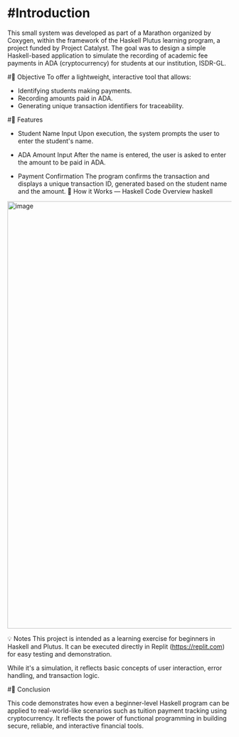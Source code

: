 #Introduction
=
This small system was developed as part of a Marathon organized by Coxygen, within the framework of the Haskell Plutus learning program, a project funded by Project Catalyst.
The goal was to design a simple Haskell-based application to simulate the recording of academic fee payments in ADA (cryptocurrency) for students at our institution, ISDR-GL.

#🎯 Objective
To offer a lightweight, interactive tool that allows:
- Identifying students making payments.
- Recording amounts paid in ADA.
- Generating unique transaction identifiers for traceability.
  
#🔧 Features

- Student Name Input
Upon execution, the system prompts the user to enter the student's name.

- ADA Amount Input
After the name is entered, the user is asked to enter the amount to be paid in ADA.

- Payment Confirmation
The program confirms the transaction and displays a unique transaction ID, generated based on the student name and the amount.
🧠 How it Works — Haskell Code Overview
haskell
<img width="960" alt="image" src="https://github.com/user-attachments/assets/92d19256-0b9d-49ce-bf8e-f0d7899d187b" />

💡 Notes
This project is intended as a learning exercise for beginners in Haskell and Plutus.
It can be executed directly in Replit (https://replit.com) for easy testing and demonstration.

While it's a simulation, it reflects basic concepts of user interaction, error handling, and transaction logic.

#📌 Conclusion

This code demonstrates how even a beginner-level Haskell program can be applied to real-world-like scenarios such as tuition payment tracking using cryptocurrency. It reflects the power of functional programming in building secure, reliable, and interactive financial tools.

